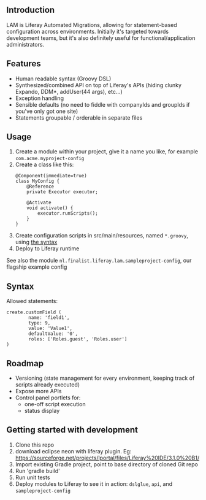 ## Introduction

LAM is Liferay Automated Migrations, allowing for statement-based configuration across environments.
Initially it's targeted towards development teams, but it's also definitely useful for functional/application administrators. 

## Features

* Human readable syntax (Groovy DSL)
* Synthesized/combined API on top of Liferay's APIs (hiding clunky Expando, DDM*, addUser(44 args), etc...)
* Exception handling
* Sensible defaults (no need to fiddle with companyIds and groupIds if you've only got one site)
* Statements groupable / orderable in separate files

## Usage

1. Create a module within your project, give it a name you like, for example `com.acme.myproject-config`
2. Create a class like this:
    ````
    @Component(immediate=true)
    class MyConfig {
        @Reference
        private Executor executor;
        
        @Activate
        void activate() {
            executor.runScripts();
        }
    }	
    ````
3. Create configuration scripts in src/main/resources, named `*.groovy`, using [the syntax](#Syntax) 
4. Deploy to Liferay runtime

See also the module `nl.finalist.liferay.lam.sampleproject-config`, our flagship example config

## Syntax
Allowed statements:

````
create.customField (
        name: 'field1',
        type: 9,
        value: 'Value1',
        defaultValue: '0',
        roles: ['Roles.guest', 'Roles.user']
)
````


## Roadmap

* Versioning (state management for every environment, keeping track of scripts already executed)
* Expose more APIs
* Control panel portlets for:
    - one-off script execution
    - status display


## Getting started with development

1. Clone this repo
2. download eclipse neon with liferay plugin. 
		Eg:
		https://sourceforge.net/projects/lportal/files/Liferay%20IDE/3.1.0%20B1/
3. Import existing Gradle project, point to base directory of cloned Git repo
4. Run 'gradle build'
5. Run unit tests
6. Deploy modules to Liferay to see it in action: `dslglue`, `api`, and `sampleproject-config`
